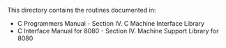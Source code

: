 This directory contains the routines documented in:
* C Programmers Manual - Section IV. C Machine Interface Library
* C Interface Manual for 8080 - Section IV. Machine Support Library for 8080
